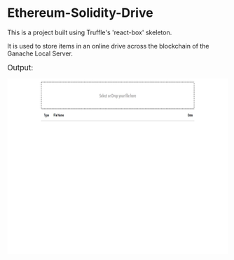 # Ethereum-Solidity-Drive
 
This is a project built using Truffle's 'react-box' skeleton.

It is used to store items in an online drive across the blockchain of the Ganache Local Server.

 <big> Output: </big><br>
 
 <img src="Images\1.jpg" height=400 width=600><br>
